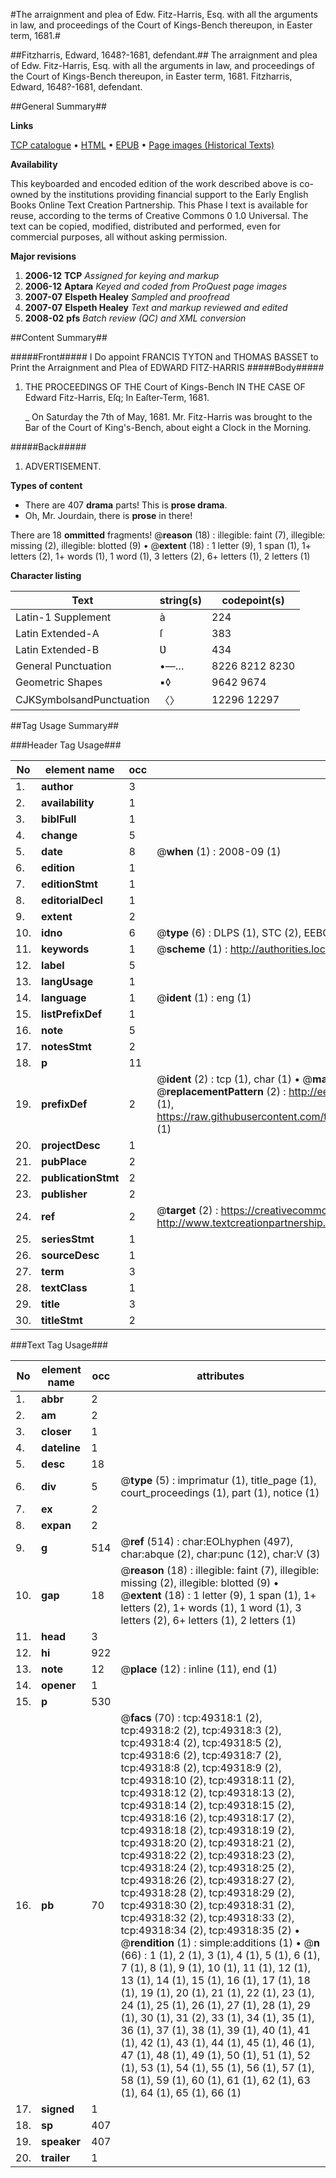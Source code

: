 #The arraignment and plea of Edw. Fitz-Harris, Esq. with all the arguments in law, and proceedings of the Court of Kings-Bench thereupon, in Easter term, 1681.#

##Fitzharris, Edward, 1648?-1681, defendant.##
The arraignment and plea of Edw. Fitz-Harris, Esq. with all the arguments in law, and proceedings of the Court of Kings-Bench thereupon, in Easter term, 1681.
Fitzharris, Edward, 1648?-1681, defendant.

##General Summary##

**Links**

[TCP catalogue](http://www.ota.ox.ac.uk/tcp/)  • 
[HTML](http://tei.it.ox.ac.uk/tcp/Texts-HTML/free/A25/A25869.html)  • 
[EPUB](http://tei.it.ox.ac.uk/tcp/Texts-EPUB/free/A25/A25869.epub) • 
[Page images (Historical Texts)](https://data.historicaltexts.jisc.ac.uk/view?pubId=eebo-11796205e&pageId=eebo-11796205e-49318-1)

**Availability**

This keyboarded and encoded edition of the
	       work described above is co-owned by the institutions
	       providing financial support to the Early English Books
	       Online Text Creation Partnership. This Phase I text is
	       available for reuse, according to the terms of Creative
	       Commons 0 1.0 Universal. The text can be copied,
	       modified, distributed and performed, even for
	       commercial purposes, all without asking permission.

**Major revisions**

1. __2006-12__ __TCP__ *Assigned for keying and markup*
1. __2006-12__ __Aptara__ *Keyed and coded from ProQuest page images*
1. __2007-07__ __Elspeth Healey__ *Sampled and proofread*
1. __2007-07__ __Elspeth Healey__ *Text and markup reviewed and edited*
1. __2008-02__ __pfs__ *Batch review (QC) and XML conversion*

##Content Summary##

#####Front#####
I Do appoint FRANCIS TYTON
and THOMAS BASSET to Print
the Arraignment and Plea of EDWARD
FITZ-HARRIS
#####Body#####

1. THE
PROCEEDINGS
OF THE
Court of Kings-Bench
IN THE
CASE
OF
Edward Fitz-Harris, Eſq;
In Eaſter-Term, 1681.

    _ On Saturday the 7th of May, 1681. Mr. Fitz-Harris was
brought to the Bar of the Court of King's-Bench, about eight
a Clock in the Morning.

#####Back#####

1. ADVERTISEMENT.

**Types of content**

  * There are 407 **drama** parts! This is **prose drama**.
  * Oh, Mr. Jourdain, there is **prose** in there!

There are 18 **ommitted** fragments! 
 @__reason__ (18) : illegible: faint (7), illegible: missing (2), illegible: blotted (9)  •  @__extent__ (18) : 1 letter (9), 1 span (1), 1+ letters (2), 1+ words (1), 1 word (1), 3 letters (2), 6+ letters (1), 2 letters (1)

**Character listing**


|Text|string(s)|codepoint(s)|
|---|---|---|
|Latin-1 Supplement|à|224|
|Latin Extended-A|ſ|383|
|Latin Extended-B|Ʋ|434|
|General Punctuation|•—…|8226 8212 8230|
|Geometric Shapes|▪◊|9642 9674|
|CJKSymbolsandPunctuation|〈〉|12296 12297|

##Tag Usage Summary##

###Header Tag Usage###

|No|element name|occ|attributes|
|---|---|---|---|
|1.|__author__|3||
|2.|__availability__|1||
|3.|__biblFull__|1||
|4.|__change__|5||
|5.|__date__|8| @__when__ (1) : 2008-09 (1)|
|6.|__edition__|1||
|7.|__editionStmt__|1||
|8.|__editorialDecl__|1||
|9.|__extent__|2||
|10.|__idno__|6| @__type__ (6) : DLPS (1), STC (2), EEBO-CITATION (1), OCLC (1), VID (1)|
|11.|__keywords__|1| @__scheme__ (1) : http://authorities.loc.gov/ (1)|
|12.|__label__|5||
|13.|__langUsage__|1||
|14.|__language__|1| @__ident__ (1) : eng (1)|
|15.|__listPrefixDef__|1||
|16.|__note__|5||
|17.|__notesStmt__|2||
|18.|__p__|11||
|19.|__prefixDef__|2| @__ident__ (2) : tcp (1), char (1)  •  @__matchPattern__ (2) : ([0-9\-]+):([0-9IVX]+) (1), (.+) (1)  •  @__replacementPattern__ (2) : http://eebo.chadwyck.com/downloadtiff?vid=$1&page=$2 (1), https://raw.githubusercontent.com/textcreationpartnership/Texts/master/tcpchars.xml#$1 (1)|
|20.|__projectDesc__|1||
|21.|__pubPlace__|2||
|22.|__publicationStmt__|2||
|23.|__publisher__|2||
|24.|__ref__|2| @__target__ (2) : https://creativecommons.org/publicdomain/zero/1.0/ (1), http://www.textcreationpartnership.org/docs/. (1)|
|25.|__seriesStmt__|1||
|26.|__sourceDesc__|1||
|27.|__term__|3||
|28.|__textClass__|1||
|29.|__title__|3||
|30.|__titleStmt__|2||


###Text Tag Usage###

|No|element name|occ|attributes|
|---|---|---|---|
|1.|__abbr__|2||
|2.|__am__|2||
|3.|__closer__|1||
|4.|__dateline__|1||
|5.|__desc__|18||
|6.|__div__|5| @__type__ (5) : imprimatur (1), title_page (1), court_proceedings (1), part (1), notice (1)|
|7.|__ex__|2||
|8.|__expan__|2||
|9.|__g__|514| @__ref__ (514) : char:EOLhyphen (497), char:abque (2), char:punc (12), char:V (3)|
|10.|__gap__|18| @__reason__ (18) : illegible: faint (7), illegible: missing (2), illegible: blotted (9)  •  @__extent__ (18) : 1 letter (9), 1 span (1), 1+ letters (2), 1+ words (1), 1 word (1), 3 letters (2), 6+ letters (1), 2 letters (1)|
|11.|__head__|3||
|12.|__hi__|922||
|13.|__note__|12| @__place__ (12) : inline (11), end (1)|
|14.|__opener__|1||
|15.|__p__|530||
|16.|__pb__|70| @__facs__ (70) : tcp:49318:1 (2), tcp:49318:2 (2), tcp:49318:3 (2), tcp:49318:4 (2), tcp:49318:5 (2), tcp:49318:6 (2), tcp:49318:7 (2), tcp:49318:8 (2), tcp:49318:9 (2), tcp:49318:10 (2), tcp:49318:11 (2), tcp:49318:12 (2), tcp:49318:13 (2), tcp:49318:14 (2), tcp:49318:15 (2), tcp:49318:16 (2), tcp:49318:17 (2), tcp:49318:18 (2), tcp:49318:19 (2), tcp:49318:20 (2), tcp:49318:21 (2), tcp:49318:22 (2), tcp:49318:23 (2), tcp:49318:24 (2), tcp:49318:25 (2), tcp:49318:26 (2), tcp:49318:27 (2), tcp:49318:28 (2), tcp:49318:29 (2), tcp:49318:30 (2), tcp:49318:31 (2), tcp:49318:32 (2), tcp:49318:33 (2), tcp:49318:34 (2), tcp:49318:35 (2)  •  @__rendition__ (1) : simple:additions (1)  •  @__n__ (66) : 1 (1), 2 (1), 3 (1), 4 (1), 5 (1), 6 (1), 7 (1), 8 (1), 9 (1), 10 (1), 11 (1), 12 (1), 13 (1), 14 (1), 15 (1), 16 (1), 17 (1), 18 (1), 19 (1), 20 (1), 21 (1), 22 (1), 23 (1), 24 (1), 25 (1), 26 (1), 27 (1), 28 (1), 29 (1), 30 (1), 31 (2), 33 (1), 34 (1), 35 (1), 36 (1), 37 (1), 38 (1), 39 (1), 40 (1), 41 (1), 42 (1), 43 (1), 44 (1), 45 (1), 46 (1), 47 (1), 48 (1), 49 (1), 50 (1), 51 (1), 52 (1), 53 (1), 54 (1), 55 (1), 56 (1), 57 (1), 58 (1), 59 (1), 60 (1), 61 (1), 62 (1), 63 (1), 64 (1), 65 (1), 66 (1)|
|17.|__signed__|1||
|18.|__sp__|407||
|19.|__speaker__|407||
|20.|__trailer__|1||
